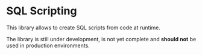 # SQL Scripting

This library allows to create SQL scripts from code at runtime.

The library is still under development, is not yet complete and **should not** be used in production environments.
